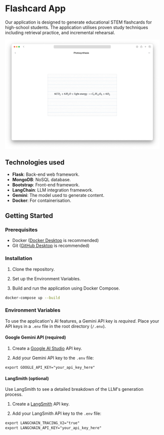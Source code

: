 # Flashcard App

Our application is designed to generate educational STEM flashcards for high-school students. The application utilises proven study techniques including retrieval practice, and incremental rehearsal.

![Application screenshot](./app/static/images/screenshot.png)

## Technologies used

- **Flask**: Back-end web framework.
- **MongoDB**: NoSQL database.
- **Bootstrap**: Front-end framework.
- **LangChain**: LLM integration framework.
- **Gemini**: The model used to generate content.
- **Docker**: For containerisation.

## Getting Started

### Prerequisites

- Docker ([Docker Desktop](https://www.docker.com/products/docker-desktop/) is recommended)
- Git ([GitHub Desktop](https://desktop.github.com/download/) is recommended)

### Installation

1. Clone the repository.

2. Set up the Environment Variables.

3. Build and run the application using Docker Compose.

```sh
docker-compose up --build
```

### Environment Variables

To use the application's AI features, a Gemini API key is _required_. Place your API keys in a `.env` file in the root directory (`/.env`).

#### Google Gemini API (required)

1. Create a [Google AI Studio](https://aistudio.google.com) API key.

2. Add your Gemini API key to the `.env` file:

```
export GOOGLE_API_KEY="your_api_key_here"
```

#### LangSmith (optional)

Use LangSmith to see a detailed breakdown of the LLM's generation process.

1. Create a [LangSmith](https://www.langchain.com/langsmith) API key.

2. Add your LangSmith API key to the `.env` file:

```
export LANGCHAIN_TRACING_V2="true"
export LANGCHAIN_API_KEY="your_api_key_here"
```
